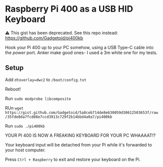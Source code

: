 # Raspberry Pi 400 as a USB HID Keyboard

:warning: This gist has been deprecated. See this repo instead: https://github.com/Gadgetoid/pi400kb

Hook your Pi 400 up to your PC somehow, using a USB Type-C cable into the *power* port.
Anker make good ones- I used a 3m white one for my tests.

## Setup

Add `dtoverlay=dwc2` to `/boot/config.txt`

Reboot!

Run `sudo modprobe libcomposite`

RUn `wget https://gist.github.com/Gadgetoid/5a8ceb714de8e630059d30612503653f/raw/35fde8da7fcd88e7ccd3913c729f2b14bbd4a0a7/pi400kb`

Run `sudo ./pi400kb`

YOUR PI 400 IS NOW A FREAKING KEYBOARD FOR YOUR PC WHAAAAT!?

Your keyboard input will be detached from your Pi while it's forwarded to your host computer.

Press `Ctrl + Raspberry` to exit and restore your keyboard on the Pi.
